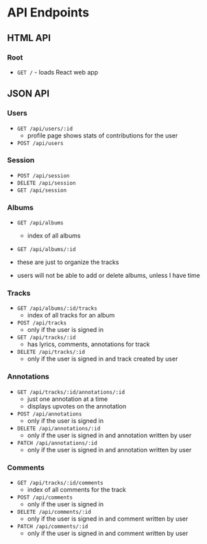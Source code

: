 # API Endpoints

## HTML API

### Root

- `GET /` - loads React web app

## JSON API

### Users

- `GET /api/users/:id`
  - profile page shows stats of contributions for the user
- `POST /api/users`

### Session

- `POST /api/session`
- `DELETE /api/session`
- `GET /api/session`

### Albums

- `GET /api/albums`
  - index of all albums
- `GET /api/albums/:id`

- these are just to organize the tracks
- users will not be able to add or delete albums, unless I have time

### Tracks

- `GET /api/albums/:id/tracks`
  - index of all tracks for an album
- `POST /api/tracks`
  - only if the user is signed in
- `GET /api/tracks/:id`
  - has lyrics, comments, annotations for track
- `DELETE /api/tracks/:id`
  - only if the user is signed in and track created by user

### Annotations

- `GET /api/tracks/:id/annotations/:id`
  - just one annotation at a time
  - displays upvotes on the annotation
- `POST /api/annotations`
  - only if the user is signed in
- `DELETE /api/annotations/:id`
  - only if the user is signed in and annotation written by user
- `PATCH /api/annotations/:id`
  - only if the user is signed in and annotation written by user

### Comments

- `GET /api/tracks/:id/comments`
  - index of all comments for the track
- `POST /api/comments`
  - only if the user is signed in
- `DELETE /api/comments/:id`
  - only if the user is signed in and comment written by user
- `PATCH /api/comments/:id`
  - only if the user is signed in and comment written by user
